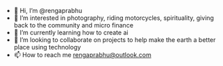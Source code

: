 - 👋 Hi, I’m @rengaprabhu
- 👀 I’m interested in photography, riding motorcycles, spirituality, giving back to the community and micro finance
- 🌱 I’m currently learning how to create ai
- 💞️ I’m looking to collaborate on projects to help make the earth a better place using technology
- 📫 How to reach me rengaprabhu@outlook.com 

<!---
rengaprabhu/rengaprabhu is a ✨ special ✨ repository because its `README.md` (this file) appears on your GitHub profile.
You can click the Preview link to take a look at your changes.
--->
